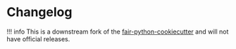 # Changelog

!!! info
    This is a downstream fork of the
    [fair-python-cookiecutter](https://github.com/Materials-Data-Science-and-Informatics/fair-python-cookiecutter)
    and will not have official releases.
